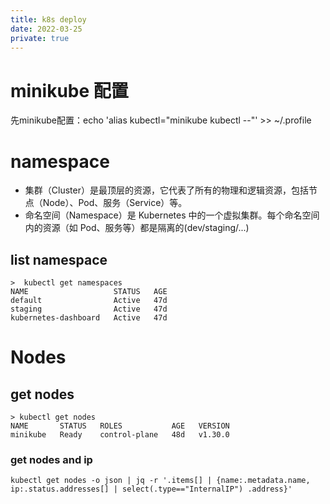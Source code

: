 ```yaml
---
title: k8s deploy
date: 2022-03-25
private: true
---
```

# minikube 配置
先minikube配置：echo 'alias kubectl="minikube kubectl --"' >> ~/.profile

# namespace
- 集群（Cluster）是最顶层的资源，它代表了所有的物理和逻辑资源，包括节点（Node）、Pod、服务（Service）等。
- 命名空间（Namespace）是 Kubernetes 中的一个虚拟集群。每个命名空间内的资源（如 Pod、服务等）都是隔离的(dev/staging/...)

## list namespace

    >  kubectl get namespaces
    NAME                   STATUS   AGE
    default                Active   47d
    staging                Active   47d
    kubernetes-dashboard   Active   47d

# Nodes
## get nodes
    > kubectl get nodes
    NAME       STATUS   ROLES           AGE   VERSION
    minikube   Ready    control-plane   48d   v1.30.0

### get nodes and ip
    kubectl get nodes -o json | jq -r '.items[] | {name:.metadata.name, ip:.status.addresses[] | select(.type=="InternalIP") .address}'
